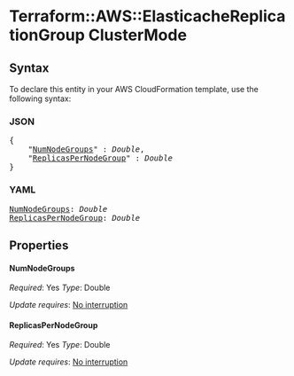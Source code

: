 # Terraform::AWS::ElasticacheReplicationGroup ClusterMode

## Syntax

To declare this entity in your AWS CloudFormation template, use the following syntax:

### JSON

<pre>
{
    "<a href="#numnodegroups" title="NumNodeGroups">NumNodeGroups</a>" : <i>Double</i>,
    "<a href="#replicaspernodegroup" title="ReplicasPerNodeGroup">ReplicasPerNodeGroup</a>" : <i>Double</i>
}
</pre>

### YAML

<pre>
<a href="#numnodegroups" title="NumNodeGroups">NumNodeGroups</a>: <i>Double</i>
<a href="#replicaspernodegroup" title="ReplicasPerNodeGroup">ReplicasPerNodeGroup</a>: <i>Double</i>
</pre>

## Properties

#### NumNodeGroups

_Required_: Yes
_Type_: Double

_Update requires_: [No interruption](https://docs.aws.amazon.com/AWSCloudFormation/latest/UserGuide/using-cfn-updating-stacks-update-behaviors.html#update-no-interrupt)

#### ReplicasPerNodeGroup

_Required_: Yes
_Type_: Double

_Update requires_: [No interruption](https://docs.aws.amazon.com/AWSCloudFormation/latest/UserGuide/using-cfn-updating-stacks-update-behaviors.html#update-no-interrupt)

